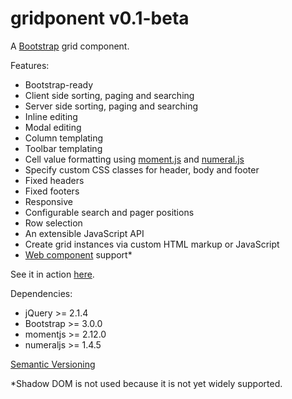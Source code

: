 # gridponent v0.1-beta

A [Bootstrap](http://getbootstrap.com/) grid component.

Features:

- Bootstrap-ready
- Client side sorting, paging and searching
- Server side sorting, paging and searching
- Inline editing
- Modal editing
- Column templating
- Toolbar templating
- Cell value formatting using [moment.js](http://momentjs.com/) and [numeral.js](http://numeraljs.com/)
- Specify custom CSS classes for header, body and footer
- Fixed headers
- Fixed footers
- Responsive
- Configurable search and pager positions
- Row selection
- An extensible JavaScript API
- Create grid instances via custom HTML markup or JavaScript
- [Web component](http://webcomponents.org/) support*


See it in action [here](https://gridponent-demo.herokuapp.com/index.php).

Dependencies:

- jQuery >= 2.1.4
- Bootstrap >= 3.0.0
- momentjs >= 2.12.0
- numeraljs >= 1.4.5

[Semantic Versioning](http://semver.org/)

*Shadow DOM is not used because it is not yet widely supported.